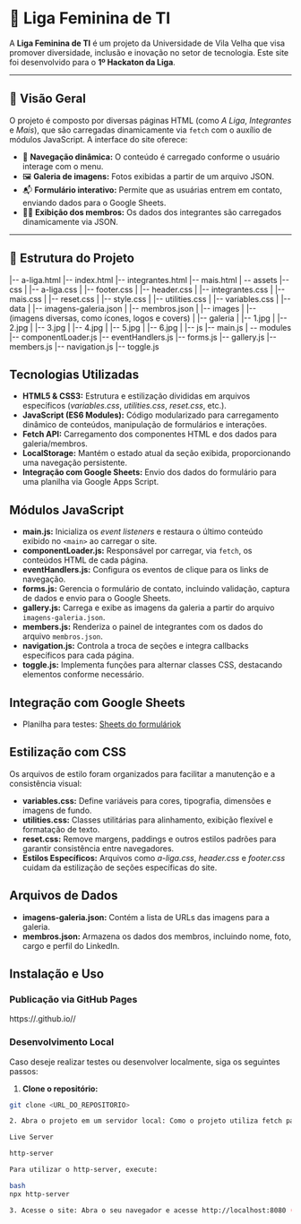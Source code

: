 # 🌸 Liga Feminina de TI

A **Liga Feminina de TI** é um projeto da Universidade de Vila Velha que visa promover diversidade, inclusão e inovação no setor de tecnologia. Este site foi desenvolvido para o **1º Hackaton da Liga**.

---

## 📌 Visão Geral

O projeto é composto por diversas páginas HTML (como *A Liga*, *Integrantes* e *Mais*), que são carregadas dinamicamente via `fetch` com o auxílio de módulos JavaScript. A interface do site oferece:

- 🚀 **Navegação dinâmica:** O conteúdo é carregado conforme o usuário interage com o menu.
- 🖼️ **Galeria de imagens:** Fotos exibidas a partir de um arquivo JSON.
- 📬 **Formulário interativo:** Permite que as usuárias entrem em contato, enviando dados para o Google Sheets.
- 👩‍💻 **Exibição dos membros:** Os dados dos integrantes são carregados dinamicamente via JSON.

---

## 📁 Estrutura do Projeto

|-- a-liga.html
|-- index.html
|-- integrantes.html
|-- mais.html
|
\-- assets
    |-- css
    |   |-- a-liga.css
    |   |-- footer.css
    |   |-- header.css
    |   |-- integrantes.css
    |   |-- mais.css
    |   |-- reset.css
    |   |-- style.css
    |   |-- utilities.css
    |   |-- variables.css
    |
    |-- data
    |   |-- imagens-galeria.json
    |   |-- membros.json
    |
    |-- images
    |   |-- (imagens diversas, como ícones, logos e covers)
    |   |-- galeria
    |       |-- 1.jpg
    |       |-- 2.jpg
    |       |-- 3.jpg
    |       |-- 4.jpg
    |       |-- 5.jpg
    |       |-- 6.jpg
    |
    |-- js
        |-- main.js
        |
        \-- modules
            |-- componentLoader.js
            |-- eventHandlers.js
            |-- forms.js
            |-- gallery.js
            |-- members.js
            |-- navigation.js
            |-- toggle.js


## Tecnologias Utilizadas

- **HTML5 & CSS3:** Estrutura e estilização divididas em arquivos específicos (*variables.css*, *utilities.css*, *reset.css*, etc.).
- **JavaScript (ES6 Modules):** Código modularizado para carregamento dinâmico de conteúdos, manipulação de formulários e interações.
- **Fetch API:** Carregamento dos componentes HTML e dos dados para galeria/membros.
- **LocalStorage:** Mantém o estado atual da seção exibida, proporcionando uma navegação persistente.
- **Integração com Google Sheets:** Envio dos dados do formulário para uma planilha via Google Apps Script.

## Módulos JavaScript

- **main.js:** Inicializa os _event listeners_ e restaura o último conteúdo exibido no `<main>` ao carregar o site.
- **componentLoader.js:** Responsável por carregar, via `fetch`, os conteúdos HTML de cada página.
- **eventHandlers.js:** Configura os eventos de clique para os links de navegação.
- **forms.js:** Gerencia o formulário de contato, incluindo validação, captura de dados e envio para o Google Sheets.
- **gallery.js:** Carrega e exibe as imagens da galeria a partir do arquivo `imagens-galeria.json`.
- **members.js:** Renderiza o painel de integrantes com os dados do arquivo `membros.json`.
- **navigation.js:** Controla a troca de seções e integra callbacks específicos para cada página.
- **toggle.js:** Implementa funções para alternar classes CSS, destacando elementos conforme necessário.

## Integração com Google Sheets
- Planilha para testes:
 [Sheets do formuláriok](https://docs.google.com/spreadsheets/d/1C1BTThaXPCHVCrFMKl5hIHOYPOpKf8Hseid8Z7qn2PM/edit?gid=0#gid=0)

## Estilização com CSS

Os arquivos de estilo foram organizados para facilitar a manutenção e a consistência visual:

- **variables.css:** Define variáveis para cores, tipografia, dimensões e imagens de fundo.
- **utilities.css:** Classes utilitárias para alinhamento, exibição flexível e formatação de texto.
- **reset.css:** Remove margens, paddings e outros estilos padrões para garantir consistência entre navegadores.
- **Estilos Específicos:** Arquivos como *a-liga.css*, *header.css* e *footer.css* cuidam da estilização de seções específicas do site.

## Arquivos de Dados

- **imagens-galeria.json:** Contém a lista de URLs das imagens para a galeria.
- **membros.json:** Armazena os dados dos membros, incluindo nome, foto, cargo e perfil do LinkedIn.

## Instalação e Uso

### Publicação via GitHub Pages
https://<seu-usuario>.github.io/<nome-do-repositorio>/

### Desenvolvimento Local
Caso deseje realizar testes ou desenvolver localmente, siga os seguintes passos:

1. **Clone o repositório:**
```bash
git clone <URL_DO_REPOSITORIO>

2. Abra o projeto em um servidor local: Como o projeto utiliza fetch para carregar arquivos HTML e JSON, recomenda-se o uso de um servidor local. Algumas opções incluem:

Live Server

http-server

Para utilizar o http-server, execute:

bash
npx http-server

3. Acesse o site: Abra o seu navegador e acesse http://localhost:8080 (ou a porta indicada pelo servidor).
